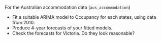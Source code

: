 
For the Australian accommodation data (`aus_accommodation`)

 * Fit a suitable ARIMA model to Occupancy for each states, using data from 2010.
 * Produce 4-year forecasts of your fitted models.
 * Check the forecasts for Victoria. Do they look reasonable?
